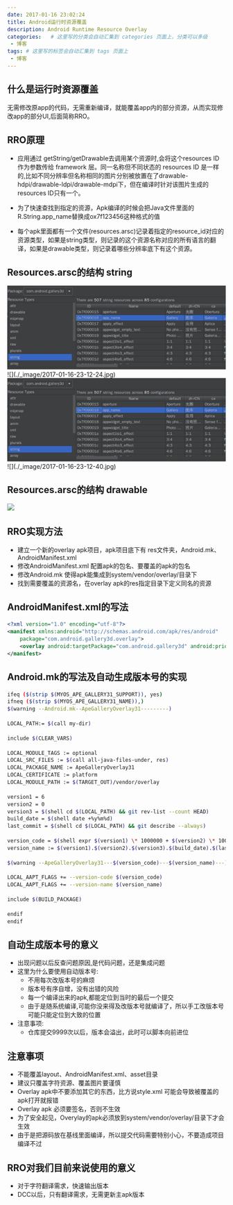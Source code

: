 ```yaml
---
date: 2017-01-16 23:02:24
title: Android运行时资源覆盖
description: Android Runtime Resource Overlay
categories:   # 这里写的分类会自动汇集到 categories 页面上，分类可以多级
 - 博客
tags: # 这里写的标签会自动汇集到 tags 页面上
 - 博客
---
```


## 什么是运行时资源覆盖

无需修改原app的代码，无需重新编译，就能覆盖app内的部分资源，从而实现修改app的部分UI,后面简称RRO。

## RRO原理

* 应用通过 getString/getDrawable去调用某个资源时,会将这个resources ID 作为参数传给 framework 层。同一名称但不同状态的 resources ID 是一样的,比如不同分辨率但名称相同的图片分别被放置在了drawable-hdpi/drawable-ldpi/drawable-mdpi下，但在编译时针对该图片生成的resources ID只有一个。

* 为了快速查找到指定的资源，Apk编译的时候会把Java文件里面的R.String.app_name替换成ox7f123456这种格式的值

* 每个apk里面都有一个文件(resources.arsc)记录着指定的resource_id对应的资源类型，如果是string类型，则记录的这个资源名称对应的所有语言的翻译，如果是drawable类型，则记录着哪些分辨率底下有这个资源。

## Resources.arsc的结构 string

<img src="https://raw.githubusercontent.com/way1989/way1989.github.io/hexo/images_post/runtimeResourceOverlay/2017-01-16-23-12-24.jpg"/>
![](./_image/2017-01-16-23-12-24.jpg)

<img src="https://raw.githubusercontent.com/way1989/way1989.github.io/hexo/images_post/runtimeResourceOverlay/2017-01-16-23-12-24.jpg"/>
![](./_image/2017-01-16-23-12-40.jpg)

## Resources.arsc的结构 drawable

![](./_image/2017-01-16-23-13-30.jpg)

## RRO实现方法

* 建立一个新的overlay apk项目，apk项目底下有 res文件夹，Android.mk、AndroidManifest.xml
* 修改AndroidManifest.xml 配置apk的包名、要覆盖的apk的包名
* 修改Android.mk 使得apk能集成到system/vendor/overlay/目录下
* 找到需要覆盖的资源名，在overlay apk的res指定目录下定义同名的资源

## AndroidManifest.xml的写法

```xml
<?xml version="1.0" encoding="utf-8"?>
<manifest xmlns:android="http://schemas.android.com/apk/res/android"  
	package="com.android.gallery3d.overlay">  
	<overlay android:targetPackage="com.android.gallery3d" android:priority="1"/>  
</manifest> 
```

## Android.mk的写法及自动生成版本号的实现

```bash
ifeq ($(strip $(MYOS_APE_GALLERY31_SUPPORT)), yes)
ifneq ($(strip $(MYOS_APE_GALLERY31_NAME)),)
$(warning --Android.mk--ApeGalleryOverlay31---------)

LOCAL_PATH:= $(call my-dir)

include $(CLEAR_VARS)

LOCAL_MODULE_TAGS := optional
LOCAL_SRC_FILES := $(call all-java-files-under, res)
LOCAL_PACKAGE_NAME := ApeGalleryOverlay31
LOCAL_CERTIFICATE := platform
LOCAL_MODULE_PATH := $(TARGET_OUT)/vendor/overlay

version1 = 6
version2 = 0
version3 = $(shell cd $(LOCAL_PATH) && git rev-list --count HEAD)
build_date = $(shell date +%y%m%d)
last_commit = $(shell cd $(LOCAL_PATH) && git describe --always)

version_code = $(shell expr $(version1) \* 1000000 + $(version2) \* 10000 + $(version3))
version_name := $(version1).$(version2).$(version3).$(build_date).$(last_commit)

$(warning --ApeGalleryOverlay31---$(version_code)---$(version_name)---)

LOCAL_AAPT_FLAGS += --version-code $(version_code)
LOCAL_AAPT_FLAGS += --version-name $(version_name)

include $(BUILD_PACKAGE)

endif
endif
```

## 自动生成版本号的意义

* 出现问题以后反查问题原因,是代码问题，还是集成问题
* 这里为什么要使用自动版本号:
    * 不用每次改版本号的麻烦
    * 版本号有序自增，没有出错的风险
    * 每一个编译出来的apk,都能定位到当时的最后一个提交
    * 由于是随系统编译,可能你没来得及改版本号就编译了，所以手工改版本号可能只能定位到大致的位置
* 注意事项:
    * 仓库提交9999次以后，版本会溢出，此时可以脚本向前进位

## 注意事项

* 不能覆盖layout、AndroidManifest.xml、asset目录
* 建议只覆盖字符资源、覆盖图片要谨慎
* Overlay apk中不要添加其它的东西，比方说style.xml 可能会导致被覆盖的apk打开就报错
* Overlay apk 必须要签名，否则不生效 
* 为了安全起见，Overylay的apk必须放到system/vendor/overlay/目录下才会生效
* 由于是把源码放在基线里面编译，所以提交代码需要特别小心，不要造成项目编译不过

## RRO对我们目前来说使用的意义

* 对于字符翻译需求，快速输出版本
* DCC以后，只有翻译需求，无需更新主apk版本